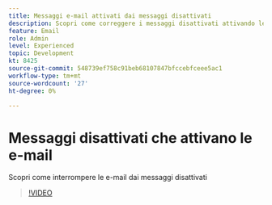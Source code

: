 ```yaml
---
title: Messaggi e-mail attivati dai messaggi disattivati
description: Scopri come correggere i messaggi disattivati attivando le e-mail
feature: Email
role: Admin
level: Experienced
topic: Development
kt: 8425
source-git-commit: 548739ef758c91beb68107847bfccebfceee5ac1
workflow-type: tm+mt
source-wordcount: '27'
ht-degree: 0%

---
```



# Messaggi disattivati che attivano le e-mail

Scopri come interrompere le e-mail dai messaggi disattivati
>[!VIDEO](https://video.tv.adobe.com/v/335981?quality=12)

